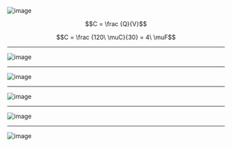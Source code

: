 ![image](https://github.com/user-attachments/assets/833f665b-1cbf-49d5-b3c7-442f135d984e)

$$C = \frac {Q}{V}$$

$$C = \frac {120\ \muC}{30} = 4\ \muF$$

***

![image](https://github.com/user-attachments/assets/e050f5ef-bdfa-47c2-9506-34f878120791)

***

![image](https://github.com/user-attachments/assets/d29df248-4e41-4e29-9d6e-0e6148edbda7)

***

![image](https://github.com/user-attachments/assets/1da1123a-383c-4090-a147-b90e1b415b08)

***

![image](https://github.com/user-attachments/assets/d295368a-5202-45c8-aa8e-0eeb25f1ea13)

***

![image](https://github.com/user-attachments/assets/59a676ae-1e89-4d96-9332-db905cbacadf)
